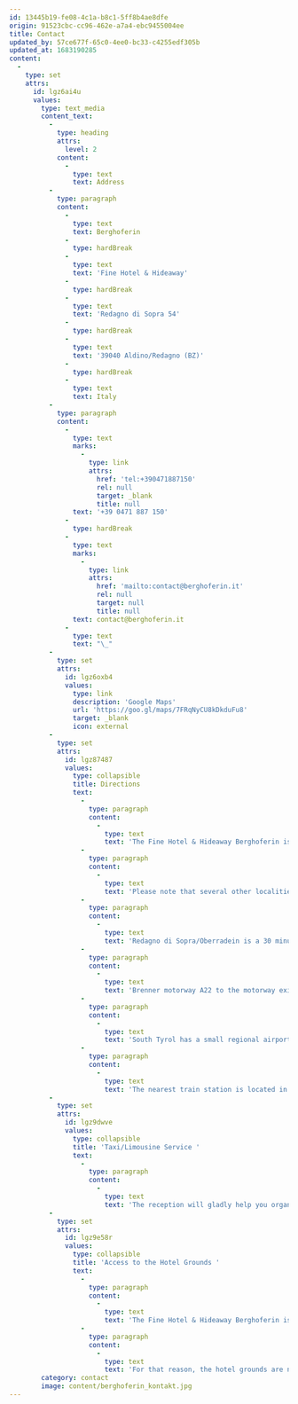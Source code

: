 ```yaml
---
id: 13445b19-fe08-4c1a-b8c1-5ff8b4ae8dfe
origin: 91523cbc-cc96-462e-a7a4-ebc9455004ee
title: Contact
updated_by: 57ce677f-65c0-4ee0-bc33-c4255edf305b
updated_at: 1683190285
content:
  -
    type: set
    attrs:
      id: lgz6ai4u
      values:
        type: text_media
        content_text:
          -
            type: heading
            attrs:
              level: 2
            content:
              -
                type: text
                text: Address
          -
            type: paragraph
            content:
              -
                type: text
                text: Berghoferin
              -
                type: hardBreak
              -
                type: text
                text: 'Fine Hotel & Hideaway'
              -
                type: hardBreak
              -
                type: text
                text: 'Redagno di Sopra 54'
              -
                type: hardBreak
              -
                type: text
                text: '39040 Aldino/Redagno (BZ)'
              -
                type: hardBreak
              -
                type: text
                text: Italy
          -
            type: paragraph
            content:
              -
                type: text
                marks:
                  -
                    type: link
                    attrs:
                      href: 'tel:+390471887150'
                      rel: null
                      target: _blank
                      title: null
                text: '+39 0471 887 150'
              -
                type: hardBreak
              -
                type: text
                marks:
                  -
                    type: link
                    attrs:
                      href: 'mailto:contact@berghoferin.it'
                      rel: null
                      target: null
                      title: null
                text: contact@berghoferin.it
              -
                type: text
                text: "\_"
          -
            type: set
            attrs:
              id: lgz6oxb4
              values:
                type: link
                description: 'Google Maps'
                url: 'https://goo.gl/maps/7FRqNyCU8kDkduFu8'
                target: _blank
                icon: external
          -
            type: set
            attrs:
              id: lgz87487
              values:
                type: collapsible
                title: Directions
                text:
                  -
                    type: paragraph
                    content:
                      -
                        type: text
                        text: 'The Fine Hotel & Hideaway Berghoferin is located in Redagno di Sopra/Oberradein, a district of the subdivision of Redagno/Radein in the municipality of Aldino/Aldein.'
                  -
                    type: paragraph
                    content:
                      -
                        type: text
                        text: 'Please note that several other localities in South Tyrol have the same postcode as Aldino/Redagno. Some GPS systems require the full Italian address for successful navigation: Redagno di Sopra 54, Aldino/Redagno.'
                  -
                    type: paragraph
                    content:
                      -
                        type: text
                        text: 'Redagno di Sopra/Oberradein is a 30 minute car drive from Egna/Neumarkt or Ora/Auer via the Strada Dolomites/Fleimstalstrasse (SS 48) and the country lane (LS 130) that branches off towards Redagno/Radein at the end of the one-street village of Fontanefredde/Kaltenbrunn:'
                  -
                    type: paragraph
                    content:
                      -
                        type: text
                        text: 'Brenner motorway A22 to the motorway exit Egna/Neumarkt – Ora/Auer > SS 48 towards Cavalese – Val di Fiemme/Fleimstal > after about 21 km turn left at the end of the village of Fontanefredde/Kaltenbrunn > LS 130 towards Redagno/Radein > approx. 7 km to Redagno di Sopra/Oberradein.'
                  -
                    type: paragraph
                    content:
                      -
                        type: text
                        text: 'South Tyrol has a small regional airport near Bolzano/Bozen. The nearest airports outside of South Tyrol are in Innsbruck to the north and Verona to the south. Located over 200 km away are the airports of Brescia, Bergamo, Milan, Treviso, Venice, and Munich.'
                  -
                    type: paragraph
                    content:
                      -
                        type: text
                        text: 'The nearest train station is located in Ora/Auer.'
          -
            type: set
            attrs:
              id: lgz9dwve
              values:
                type: collapsible
                title: 'Taxi/Limousine Service '
                text:
                  -
                    type: paragraph
                    content:
                      -
                        type: text
                        text: 'The reception will gladly help you organize transportation via private airport shuttle, taxi, or limousine.'
          -
            type: set
            attrs:
              id: lgz9e58r
              values:
                type: collapsible
                title: 'Access to the Hotel Grounds '
                text:
                  -
                    type: paragraph
                    content:
                      -
                        type: text
                        text: 'The Fine Hotel & Hideaway Berghoferin is committed to protecting the privacy of its guests to the very best of its abilities.'
                  -
                    type: paragraph
                    content:
                      -
                        type: text
                        text: 'For that reason, the hotel grounds are not freely accessible; access is reserved solely for guests with a confirmed booking for the hotel, restaurant, or day spa.'
        category: contact
        image: content/berghoferin_kontakt.jpg
---
```

